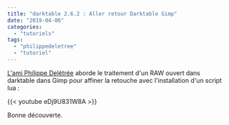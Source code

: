 ```yaml
---
title: "darktable 2.6.2 : Aller retour Darktable Gimp"
date: "2019-04-06"
categories: 
  - "tutoriels"
tags: 
  - "philippedeletree"
  - "tutoriel"
---
```


[L'ami Philippe Delétrée](https://www.youtube.com/channel/UCyuC63yBPP5vteLZ-l7T8OA) aborde le traitement d'un RAW ouvert dans darktable dans Gimp pour affiner la retouche avec l'installation d'un script lua : 

{{< youtube eDj9U831W8A >}}

Bonne découverte.

